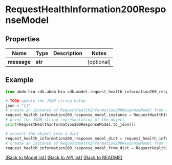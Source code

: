# RequestHealthInformation200ResponseModel


## Properties

Name | Type | Description | Notes
------------ | ------------- | ------------- | -------------
**message** | **str** |  | [optional] 

## Example

```python
from abdm-hiu-sdk.abdm-hiu-sdk.model.request_health_information200_response_model import RequestHealthInformation200ResponseModel

# TODO update the JSON string below
json = "{}"
# create an instance of RequestHealthInformation200ResponseModel from a JSON string
request_health_information200_response_model_instance = RequestHealthInformation200ResponseModel.from_json(json)
# print the JSON string representation of the object
print(RequestHealthInformation200ResponseModel.to_json())

# convert the object into a dict
request_health_information200_response_model_dict = request_health_information200_response_model_instance.to_dict()
# create an instance of RequestHealthInformation200ResponseModel from a dict
request_health_information200_response_model_from_dict = RequestHealthInformation200ResponseModel.from_dict(request_health_information200_response_model_dict)
```
[[Back to Model list]](../README.md#documentation-for-models) [[Back to API list]](../README.md#documentation-for-api-endpoints) [[Back to README]](../README.md)


